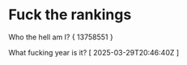 # Fuck the rankings

Who the hell am I?
{ 13758551 }

What fucking year is it?
[ 2025-03-29T20:46:40Z ]
